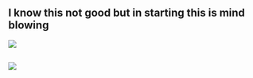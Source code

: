 ## I know this not good but in starting this is mind blowing
![](https://github.com/aakashpadhiyar/Django/blob/master/simple_addition/img/1.png)
##
![](https://github.com/aakashpadhiyar/Django/blob/master/simple_addition/img/2.png)
